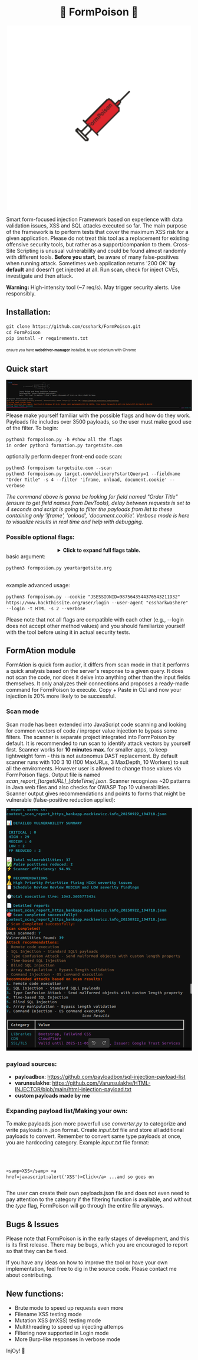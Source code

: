 #  <div align ="center">💉 FormPoison 💉</div>



<p align="center">
  <img src="formpoison-logo.gif" width=500/>
</p>

Smart form-focused injection Framework based on experience with data validation issues, XSS and SQL attacks executed so far.
The main purpose of the framework is to perform tests that cover the maximum XSS risk for a given application. Please do not treat this tool as a replacement for existing offensive security tools, but rather as a support/companion to them. Cross-Site Scripting is unusual vulnerability and could be found almost randomly with different tools. <b>Before you start</b>, be aware of many false-positives when running attack. Sometimes web application returns '200 OK' <b>by default</b> and doesn't get injected at all. Run scan, check for inject CVEs, investigate and then attack. <p><b>Warning:</b> High-intensity tool (~7 req/s). May trigger security alerts. Use responsibly.</p>

## Installation:
<pre><code>git clone https://github.com/csshark/FormPoison.git
cd FormPoison
pip install -r requirements.txt </code></pre>

<sup><sub>ensure you have <b>webdriver-manager</b> installed, to use selenium with Chrome</sub></sup>

## Quick start 
![running inject scans](scan.png)
Please make yourself familiar with the possible flags and how do they work. Payloads file includes over 3500 payloads, so the user must make good use of the filter. 
To begin:<pre><code>python3 formpoison.py -h #show all the flags in order
python3 formation.py targetsite.com</pre></code>
optionally perform deeper front-end code scan:
<pre><code>python3 formpoison targetsite.com --scan
python3 formpoison.py target.com/delivery?startQuery=1 --fieldname "Order Title" -s 4 --filter 'iframe, onload, document.cookie' --verbose</pre></code>
*The command above is gonna be looking for field named "Order Title" (ensure to get field names from DevTools), delay between requests is set to 4 seconds and script is going to filter the payloads from list to these containing only 'iframe', 'onload', 'document.cookie'. Verbose mode is here to visualize results in real time and help with debugging.* 

### Possible optional flags: 
<div align ="center">
  <details><summary><b>Click to expand full flags table.</b></summary>
    
|    flag    | function | type & value(s) | 
| -------- | ------- | ------- | 
| -h --help  | display help message | None |
| -t --threat | select threat type | String: Java, SQL, HTML | 
| --filter | filter payloads by user-defined pattern | String, example: 'xss, script, DROP' |
| --fieldname | specify a fieldname to target directly | String, example: Second Name | 
| --filemode | filename injection mode | None | 
| -p --payloads | select path to your custom payloads file if necessary | String: /home/user/payloads-folder/payloads.json |
| --cookies | specify user cookie ex. for testing endpoints that require authorization | String, example: 'key1=value1; key2=value2' |
| -ua --user-agent | Specify User-Agent or type *random* for shuffling | String, example: "Mozilla/5.0 (Windows NT 10.0; Win64; x64) AppleWebKit/537.36 (KHTML,like Gecko) Chrome/120.0.0.0 Safari/537.36" |
| -v --verbose | enable verbose mode, highly recommended for debugging | None | 
| --verbose-all | advanced output with response body | None |
| --login | enter login+password mode only testing | None |
| --mXSS | Mutation XSS injections only | None | 
| --brute | <b>Maximum<b> requests speed, might overload target | None OR additional flags | 
| --concurrent | Max concurrent requests for --brute | int: 10-500 (default: 50) | 
| --timeout | Request timeout in seconds for --brute | int: 3-60 (default: 15) | 
| --batch-size | Requests per batch for --brute | int: 10-1000 (default: 100) | 
| --batch-delay | Delay between batches in seconds for --brute | Delay between batches in seconds | int: 0-10 (default: 1) | 
| --retries | Max retries on failure for --brute | int: 1-5 (default: 2) |
| --ssl-cert | use ssl certificate file | String: /home/user/certs/cert.pem | 
| --ssl-key | use ssl private key | String: /home/user/certs/key.pem |
| --ssl-verify | verify ssl certificate | bool: None |
| --proxy | specify proxy for authentication | String, example: http://login:password@proxy.com:8080/ | 
| --method | select request method to force web app confusion | String: GET, POST, PUT, DELETE |  
| -s --seconds | delay between requests to aviod blacklisting | 0-2147483647 (int range but > 0) | 
| --scan | deep scan for .js code and overall web audit | None |
| --max-urls | specify max urls to scan | int range | 
| --max-depth | specify max scan depth | int range | 
| --max-workers | specify number of workers for scanning | int range | 

  </details>
</div>
basic argument: <pre><code>python3 formposion.py yourtargetsite.org</pre></code> <br>
example advanced usage: <pre><code>python3 formpoison.py --cookie "JSESSIONID=9875643544376543211D32" https://www.hackthissite.org/user/login --user-agent "cssharkwashere" --login -t HTML -s 2 --verbose</code></pre>

Please note that not all flags are compatible with each other (e.g., --login does not accept other method values) and you should familiarize yourself with the tool before using it in actual security tests. 

## FormAtion module 
FormAtion is quick form audior, it differs from scan mode in that it performs a quick analysis based on the server's response to a given query. It does not scan the code, nor does it delve into anything other than the input fields themselves. It only analyzes their connections and proposes a ready-made command for FormPoison to execute. Copy + Paste in CLI and now your injection is 20% more likely to be successful.

### Scan mode
Scan mode has been extended into JavaScript code scanning and looking for common vectors of code / inproper value injection to bypass some filters. The scanner is separate project integrated into FormPoison by default. It is recommended to run scan to identify attack vectors by yourself first. Scanner works for <b>10 minutes max.</b> for smaller apps, to keep lightweight form - this is not autonomus DAST replacement. By default scanner runs with 100 3 10 (100 MaxURLs, 3 MaxDepth, 10 Workers) to suit all the enviroments. However user is allowed to change those values via FormPoison flags. Output file is named *scan_report_[targetURL]_[dateTime].json*. Scanner recognizes ~20 patterns in Java web files and also checks for OWASP Top 10 vulnerabilities. Scanner output gives recommendations and points to forms that might be vulnerable (false-positive reduction applied): <div align ="center">![Scanning](scan-output-example.png)</div>


### payload sources:
- **payloadbox**: https://github.com/payloadbox/sql-injection-payload-list
- **varunsulakhe**: https://github.com/Varunsulakhe/HTML-INJECTOR/blob/main/html-injection-payload.txt
- **custom payloads made by me**

### Expanding payload list/Making your own:
To make payloads.json more powerfull use *converter.py* to categorize and write payloads in .json format. Create *input.txt* file and store all additional payloads to convert. Remember to convert same type payloads at once, you are hardcoding category.
Example *input.txt* file format:
<pre><code><script>alert('XSS')</script>
  \<samp>XSS\</samp>
  <a href=javascript:alert('XSS')>Click\</a>
    ...and so goes on
</code></pre>
The user can create their own payloads.json file and does not even need to pay attention to the category if the filtering function is available, and without the *type* flag, FormPoison will go through the entire file anyways.

## Bugs & Issues 
Please note that FormPoison is in the early stages of development, and this is its first release. There may be bugs, which you are encouraged to report so that they can be fixed. 

If you have any ideas on how to improve the tool or have your own implementation, feel free to dig in the source code. Please contact me about contributing.

## New functions: 
<ul>
  <li>Brute mode to speed up requests even more</li>
  <li>Filename XSS testing mode</li>
  <li>Mutation XSS (mXSS) testing mode</li>
  <li>Multithreading to speed up injecting attemps</li>
  <li>Filtering now supported in Login mode</li>
  <li>More Burp-like responses in verbose mode</li>
</ul>

InjOy! 💉
